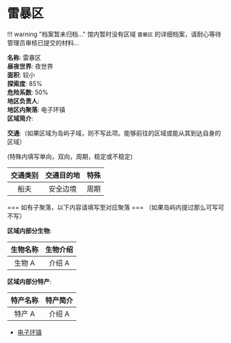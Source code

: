 # 雷暴区

!!! warning "档案暂未归档..."
    馆内暂时没有区域 `雷暴区` 的详细档案，请耐心等待管理员审核已提交的材料...

**名称**: 雷暴区  
**昼夜世界**: 夜世界  
**面积**: 较小  
**探索度**: 85%  
**危险系数**: 50%  
**地区负责人**:  
**地区内聚落**: 电子环镇  
**区域简介**:  

**交通**:（如果区域为岛屿子域，则不写此项。能够前往的区域或能从其到达自身的区域）

(特殊内填写单向，双向，周期，稳定或不稳定)

|交通类别|交通目的地|特殊|
|:---:|:---:|:---:|
|船夫|安全边境|周期|

=== 如有子聚落，以下内容请填写至对应聚落 ===
（如果岛屿内提过那么可写可不写）

**区域内部分生物**:

|生物名称|生物介绍|
|:---:|:---:|
|生物 A|介绍 A|

**区域内部分特产**:

|特产名称|特产简介|
|:---:|:---:|
|特产 A|介绍 A|

-    [电子环镇](./electrictown/index.md)